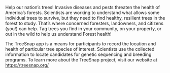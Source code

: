 Help our nation’s trees!  Invasive diseases and pests threaten the health of America’s forests. Scientists are working to understand what allows some individual trees to survive, but they need to find healthy, resilient trees in the forest to study.  That’s where concerned foresters, landowners, and citizens (you!) can help.  Tag trees you find in your community, on your property, or out in the wild to help us understand Forest health!

The TreeSnap app is a means for participants to record the location and health of particular tree species of interest.  Scientists use the collected information to locate candidates for genetic sequencing and breeding programs.   To learn more about the TreeSnap project, visit our website at https://treesnap.org/
